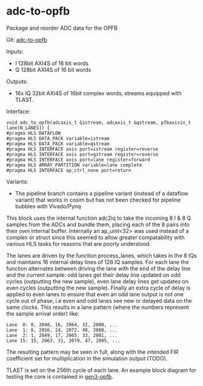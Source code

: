 # adc-to-opfb
Package and reorder ADC data for the OPFB

Git:  [adc-to-opfb](https://github.com/MazinLab/adc-to-opfb)

Inputs:
- I 128bit AXI4S of 16 bit words
- Q 128bit AXI4S of 16 bit words

Outputs:
- 16x IQ 32bit AXI4S of 16bit complex words, streams equipped with TLAST.

Interface:

    void adc_to_opfb(adcaxis_t &istream, adcaxis_t &qstream, pfbaxisin_t lane[N_LANES]) {
    #pragma HLS DATAFLOW
    #pragma HLS DATA_PACK variable=istream
    #pragma HLS DATA_PACK variable=qstream
    #pragma HLS INTERFACE axis port=istream register=reverse
    #pragma HLS INTERFACE axis port=qstream register=reverse
    #pragma HLS INTERFACE axis port=lane register=forward
    #pragma HLS ARRAY_PARTITION variable=lane complete
    #pragma HLS INTERFACE ap_ctrl_none port=return


Variants:
- The pipeline branch contains a pipeline variant (instead of a dataflow variant) that works in cosim but has not been checked for pipeline bubbles with Vivado/Pynq

This block uses the internal function adc2iq to take the incoming 8 I & 8 Q samples from the ADCs and bundle them, placing each of the 8 pairs into their own internal buffer. Internally an ap_uint<32> was used instead of a complex or struct since this seemed to allow greater compatability with various HLS tasks for reasons that are poorly understood. 

The lanes are driven by the function process_lanes, which takes in the 8 IQs and maintains 16 internal delay lines of 128 IQ samples.  For each lane the function alternates between driving the lane with the end of the delay line and the current sample: odd lanes get their delay line updated on odd cycles (outputting the new sample), even lane delay lines get updates on even cycles (outputting the new sample). Finally an extra cycle of delay is applied to even lanes to ensure that even an odd lane output is not one cycle out of phase, i.e even and odd lanes see new or delayed data on the same clocks. This results in a lane pattern (where the numbers represent the sample arrival order) like:

    Lane  0: 0, 2048, 16, 2064, 32, 2080, ... 
    Lane  1: 8, 2056, 24, 2072, 40, 2088, ...
    Lane  2: 1, 2049, 17, 2065, 33, 2081, ...
    Lane 15: 15, 2063, 31, 2079, 47, 2095, ...

The resulting pattern may be seen in full, along with the intended FIR coefficient set for multiplication in the simulation output  (TODO). 

TLAST is set on the 256th cycle of each lane. An example block diagram for testing the core is contained in [gen3-opfb](https://github.com/MazinLab/gen3-opdb).
